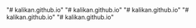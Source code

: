 "# kalikan.github.io" 
"# kalikan.github.io" 
"# kalikan.github.io" 
"# kalikan.github.io" 
"# kalikan.github.io" 

